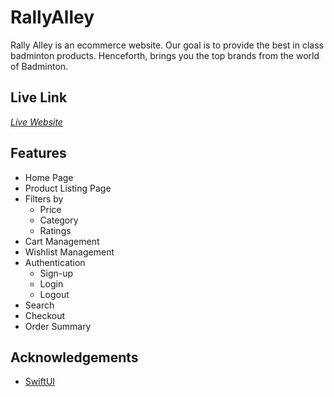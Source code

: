 
# RallyAlley

Rally Alley is an ecommerce website. 
Our goal is to provide the best in class badminton products.
Henceforth, brings you the top brands from the world of Badminton.


## Live Link
 *[Live Website](https://rally-alley.netlify.app/)*


## Features

- Home Page
- Product Listing Page
- Filters by
  - Price
  - Category
  - Ratings
- Cart Management
- Wishlist Management
- Authentication
  - Sign-up
  - Login
  - Logout
- Search
- Checkout
- Order Summary


## Acknowledgements

 - [SwiftUI](https://swift-uiv1.netlify.app/)
 
